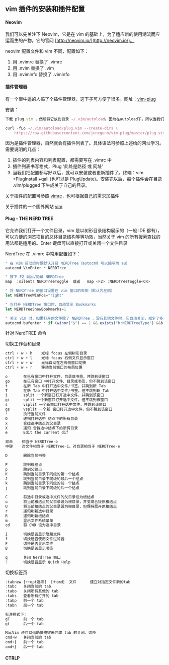 ## vim 插件的安装和插件配置

#### Neovim

我们可以先关注下 Neovim，它是在 vim 的基础上，为了适应新的使用潮流而应运而生的产物。它的官网 [http://neovim.io/](http://neovim.io/)。

neovim 配置文件和 vim 不同，配置如下：
1. 用 .nvimrc 替换了 .vimrc 
2. 用 .nvim 替换了 .vim
3. 用 .nviminfo 替换了 .viminfo


#### 插件管理器

有一个很牛逼的人搞了个插件管理器，这下子可方便了很多。网址：[vim-plug](https://github.com/junegunn/vim-plug)

安装：
```javascript
下载 plug.vim ，然后将它放到目录 ~/.vim/autoload。因为在autoload下，所以当我们启动终端的时候，会自动启动里面的内容。也就是插件就被应用了

curl -fLo ~/.vim/autoload/plug.vim --create-dirs \
    https://raw.githubusercontent.com/junegunn/vim-plug/master/plug.vim
```

因为是插件管理器，自然就会有插件列表了。具体语法可参照上述给的网址学习。需要说明的几点：

1. 插件的列表内容和列表配置，都需要写在 .vimrc 中
2. 插件列表书写格式，Plug '此处是路径 或 网址'
3. 当我们把配置都写好以后，就可以安装或者更新插件了。终端：vim +PlugInstall +qall (也可以是 PlugUpdate)。安装完以后，每个插件会在目录 .vim/plugged 下生成关于自己的目录。

关于插件的配置可参照 [vimrc](./vimrc)，也可根据自己的需求加插件

关于插件的一个国外网站 [vim](http://vimawesome.com/)

#### Plug - THE NERD TREE

它允许我们打开一个文件目录，vim 是以树形目录结构展示的（一般 IDE 都有），可以方便的浏览项目的总体目录结构等等功效，当然关于 vim 的所有搜索查找的用法都是适用的。Enter 键盘可以直接打开或关闭一个文件目录

NerdTree 在 .vimrc 中常用配置如下：
```javascript
" 在 vim 启动的时候默认开启 NERDTree（autocmd 可以缩写为 au）
autocmd VimEnter * NERDTree

" 按下 F2 调出/隐藏 NERDTree
map  :silent! NERDTreeToggle  或者   map <F2> :NERDTreeToggle<CR>

" 将 NERDTree 的窗口设置在 vim 窗口的右侧（默认为左侧）
let NERDTreeWinPos="right"

" 当打开 NERDTree 窗口时，自动显示 Bookmarks
let NERDTreeShowBookmarks=1

" 关闭 vim 时，如果打开的文件除了 NERDTree ，没有其他文件时，它自动关闭，减少了多次按 :q!
autocmd bufenter * if (winnr("$") == 1 && exists("b:NERDTreeType") &&b:NERDTreeType == "primary") | q | endif
```

针对 NerdTREE 命令

切换工作台和目录
```javascript
ctrl + w + h    光标 focus 左侧树形目录
ctrl + w + l    光标 focus 右侧文件显示窗口
ctrl + w + w    光标自动在左右侧窗口切换
ctrl + w + r    移动当前窗口的布局位置
```

```javascript
o       在已有窗口中打开文件、目录或书签，并跳到该窗口
go      在已有窗口 中打开文件、目录或书签，但不跳到该窗口
t       在新 Tab 中打开选中文件/书签，并跳到新 Tab
T       在新 Tab 中打开选中文件/书签，但不跳到新 Tab
i       split 一个新窗口打开选中文件，并跳到该窗口
gi      split 一个新窗口打开选中文件，但不跳到该窗口
s       vsplit 一个新窗口打开选中文件，并跳到该窗口
gs      vsplit 一个新 窗口打开选中文件，但不跳到该窗口
!       执行当前文件
O       递归打开选中 结点下的所有目录
x       合拢选中结点的父目录
X       递归 合拢选中结点下的所有目录
e       Edit the current dif

双击    相当于 NERDTree-o
中键    对文件相当于 NERDTree-i，对目录相当于 NERDTree-e

D       删除当前书签

P       跳到根结点
p       跳到父结点
K       跳到当前目录下同级的第一个结点
J       跳到当前目录下同级的最后一个结点
k       跳到当前目录下同级的前一个结点
j       跳到当前目录下同级的后一个结点

C       将选中目录或选中文件的父目录设为根结点
u       将当前根结点的父目录设为根目录，并变成合拢原根结点
U       将当前根结点的父目录设为根目录，但保持展开原根结点
r       递归刷新选中目录
R       递归刷新根结点
m       显示文件系统菜单
cd      将 CWD 设为选中目录

I       切换是否显示隐藏文件
f       切换是否使用文件过滤器
F       切换是否显示文件
B       切换是否显示书签

q       关闭 NerdTree 窗口
?       切换是否显示 Quick Help
```

切换标签页
```javascript
:tabnew [++opt选项] ［＋cmd］ 文件      建立对指定文件新的tab
:tabc   关闭当前的 tab
:tabo   关闭所有其他的 tab
:tabs   查看所有打开的 tab
:tabp   前一个 tab
:tabn   后一个 tab

标准模式下：
gT      前一个 tab
gt      后一个 tab

MacVim 还可以借助快捷键来完成 tab 的关闭、切换
cmd+w   关闭当前的 tab
cmd+{   前一个 tab
cmd+}   后一个 tab
```

#### CTRLP